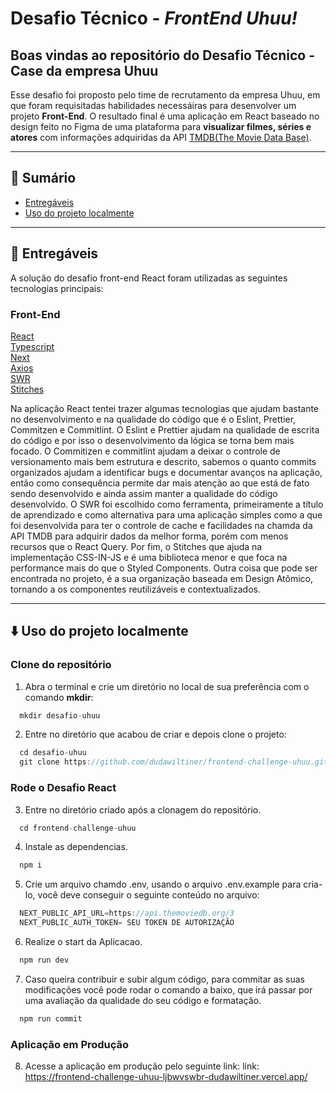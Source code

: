 # Desafio Técnico - _FrontEnd Uhuu!_

## Boas vindas ao repositório do Desafio Técnico - Case da empresa Uhuu

Esse desafio foi proposto pelo time de recrutamento da empresa Uhuu, em que foram requisitadas habilidades necessáiras para desenvolver um projeto **Front-End**. O resultado final é uma aplicação em React baseado no design feito no Figma de uma plataforma para **visualizar filmes, séries e atores** com informações adquiridas da API [TMDB(The Movie Data Base)](https://developer.themoviedb.org/reference/intro/getting-started).

---

## 📌 Sumário

- [Entregáveis](#entregáveis)
- [Uso do projeto localmente](#uso-do-projeto-localmente)

---

## 🚀 Entregáveis

A solução do desafio front-end React foram utilizadas as seguintes tecnologias principais:

### Front-End

[React](https://reactjs.org/)<br>
[Typescript](https://www.typescriptlang.org/)<br>
[Next](https://nextjs.org/)<br>
[Axios](https://axios-http.com/docs/intro/)<br>
[SWR](https://swr.vercel.app/pt-BR)<br>
[Stitches](https://stitches.dev/)<br>

Na aplicação React tentei trazer algumas tecnologias que ajudam bastante no desenvolvimento e na qualidade do código que é o Eslint, Prettier, Commitzen e Commitlint. O Eslint e Prettier ajudam na qualidade de escrita do código e por isso o desenvolvimento da lógica se torna bem mais focado. O Commitizen e commitlint ajudam a deixar o controle de versionamento mais bem estrutura e descrito, sabemos o quanto commits organizados ajudam a identificar bugs e documentar avanços na aplicação, então como consequência permite dar mais atenção ao que está de fato sendo desenvolvido e ainda assim manter a qualidade do código desenvolvido. O SWR foi escolhido como ferramenta, primeiramente a título de aprendizado e como alternativa para uma aplicação simples como a que foi desenvolvida para ter o controle de cache e facilidades na chamda da API TMDB para adquirir dados da melhor forma, porém com menos recursos que o React Query. Por fim, o Stitches que ajuda na implementação CSS-IN-JS e é uma biblioteca menor e que foca na performance mais do que o Styled Components. Outra coisa que pode ser encontrada no projeto, é a sua organização baseada em Design Atômico, tornando a os componentes reutilizáveis e contextualizados.

---

## ⬇️ Uso do projeto localmente

### Clone do repositório

1. Abra o terminal e crie um diretório no local de sua preferência com o comando **mkdir**:

```javascript
  mkdir desafio-uhuu
```

2. Entre no diretório que acabou de criar e depois clone o projeto:

```javascript
  cd desafio-uhuu
  git clone https://github.com/dudawiltiner/frontend-challenge-uhuu.git
```

### Rode o Desafio React

3. Entre no diretório criado após a clonagem do repositório.

```javascript
  cd frontend-challenge-uhuu
```

4. Instale as dependencias.

```javascript
  npm i
```

5. Crie um arquivo chamdo .env, usando o arquivo .env.example para cria-lo, você deve conseguir o seguinte conteúdo no arquivo:

```javascript
  NEXT_PUBLIC_API_URL=https://api.themoviedb.org/3
  NEXT_PUBLIC_AUTH_TOKEN= SEU TOKEN DE AUTORIZAÇÃO
```

6. Realize o start da Aplicacao.

```javascript
  npm run dev
```

7. Caso queira contribuir e subir algum código, para commitar as suas modificações você pode rodar o comando a baixo, que irá passar por uma avaliação da qualidade do seu código e formatação.

```javascript
  npm run commit
```

### Aplicação em Produção

8. Acesse a aplicação em produção pelo seguinte link:
   link: https://frontend-challenge-uhuu-ljbwvswbr-dudawiltiner.vercel.app/
